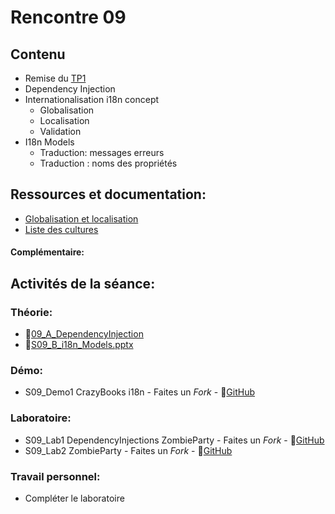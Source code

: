 # Rencontre 09

## Contenu
- Remise du [TP1](/tp_Regulier/tp1)
- Dependency Injection
- Internationalisation i18n concept 
  - Globalisation 
  - Localisation 
  - Validation 
- I18n Models 
  - Traduction: messages erreurs 
  - Traduction : noms des propriétés

## Ressources et documentation: 
- [Globalisation et localisation](https://docs.microsoft.com/en-us/aspnet/core/fundamentals/localization?view=aspnetcore-6.0) 
- [Liste des cultures](https://docwiki.embarcadero.com/RADStudio/Sydney/en/Language_Culture_Names,_Codes,_and_ISO_Values)

#### Complémentaire:


## Activités de la séance: 
### Théorie:  
- 🔗[09_A_DependencyInjection](BRISE)
- 🔗[S09_B_i18n_Models.pptx](https://cegepedouardmontpetit-my.sharepoint.com/:p:/r/personal/valerie_turgeon_cegepmontpetit_ca/Documents/420_3W6_SITE/PowerPoints/S09_i18n_Models.pptx?d=w7b3501695c81405f86b22a694d378c31&csf=1&web=1&e=NYos5f)

### Démo:
- S09_Demo1 CrazyBooks i18n - Faites un *Fork* - 🔗[GitHub](https://github.com/ProgWebTransFC/S09_Demo1)

### Laboratoire:
- S09_Lab1 DependencyInjections ZombieParty - Faites un *Fork* - 🔗[GitHub](https://github.com/ProgWebTransFC/S09_Lab1)
- S09_Lab2 ZombieParty - Faites un *Fork* - 🔗[GitHub](https://github.com/ProgWebTransFC/S09_Lab2)

### Travail personnel:
- Compléter le laboratoire 